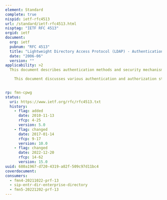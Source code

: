 ```yaml
---
element: Standard
complete: true
nispid: ietf-rfc4513
url: /standard/ietf-rfc4513.html
nisptag: "IETF RFC 4513"
orgid: ietf
document:
  org: ietf
  pubnum: "RFC 4513"
  title: "Lightweight Directory Access Protocol (LDAP) - Authentication Methods and Security Mechanisms"
  date: "2006-06"
  version: ""
applicability: >2
  This document describes authentication methods and security mechanisms of the Lightweight Directory Access Protocol (LDAP). This document details establishment of Transport Layer Security (TLS) using the StartTLS operation.  This document details the simple Bind authentication method including anonymous, unauthenticated, and name/password mechanisms and the Simple Authentication and Security Layer (SASL) Bind authentication method including the EXTERNAL mechanism.

    This document discusses various authentication and authorization states through which a session to an LDAP server may pass and the actions that trigger these state changes.

  
rp: fmn-cpwg
status:
  uri: https://www.ietf.org/rfc/rfc4513.txt
  history: 
    - flag: added
      date: 2010-11-13
      rfcp: 4-25
      version: 5.0
    - flag: changed
      date: 2017-01-14
      rfcp: 9-17
      version: 10.0
    - flag: changed
      date: 2022-12-20
      rfcp: 14-62
      version: 15.0
uuid: 680a1967-d720-4319-a82f-509c97d11bc4
coverdocument:
consumers:
  - fmn4-20211022-prf-13
  - sip-entr-dir-enterprise-directory
  - fmn5-20221202-prf-13
---
```

